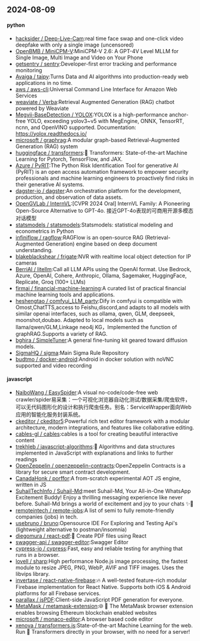 ## 2024-08-09

#### python
* [hacksider / Deep-Live-Cam](https://github.com/hacksider/Deep-Live-Cam):real time face swap and one-click video deepfake with only a single image (uncensored)
* [OpenBMB / MiniCPM-V](https://github.com/OpenBMB/MiniCPM-V):MiniCPM-V 2.6: A GPT-4V Level MLLM for Single Image, Multi Image and Video on Your Phone
* [getsentry / sentry](https://github.com/getsentry/sentry):Developer-first error tracking and performance monitoring
* [Avaiga / taipy](https://github.com/Avaiga/taipy):Turns Data and AI algorithms into production-ready web applications in no time.
* [aws / aws-cli](https://github.com/aws/aws-cli):Universal Command Line Interface for Amazon Web Services
* [weaviate / Verba](https://github.com/weaviate/Verba):Retrieval Augmented Generation (RAG) chatbot powered by Weaviate
* [Megvii-BaseDetection / YOLOX](https://github.com/Megvii-BaseDetection/YOLOX):YOLOX is a high-performance anchor-free YOLO, exceeding yolov3~v5 with MegEngine, ONNX, TensorRT, ncnn, and OpenVINO supported. Documentation: https://yolox.readthedocs.io/
* [microsoft / graphrag](https://github.com/microsoft/graphrag):A modular graph-based Retrieval-Augmented Generation (RAG) system
* [huggingface / transformers](https://github.com/huggingface/transformers):🤗 Transformers: State-of-the-art Machine Learning for Pytorch, TensorFlow, and JAX.
* [Azure / PyRIT](https://github.com/Azure/PyRIT):The Python Risk Identification Tool for generative AI (PyRIT) is an open access automation framework to empower security professionals and machine learning engineers to proactively find risks in their generative AI systems.
* [dagster-io / dagster](https://github.com/dagster-io/dagster):An orchestration platform for the development, production, and observation of data assets.
* [OpenGVLab / InternVL](https://github.com/OpenGVLab/InternVL):[CVPR 2024 Oral] InternVL Family: A Pioneering Open-Source Alternative to GPT-4o. 接近GPT-4o表现的可商用开源多模态对话模型
* [statsmodels / statsmodels](https://github.com/statsmodels/statsmodels):Statsmodels: statistical modeling and econometrics in Python
* [infiniflow / ragflow](https://github.com/infiniflow/ragflow):RAGFlow is an open-source RAG (Retrieval-Augmented Generation) engine based on deep document understanding.
* [blakeblackshear / frigate](https://github.com/blakeblackshear/frigate):NVR with realtime local object detection for IP cameras
* [BerriAI / litellm](https://github.com/BerriAI/litellm):Call all LLM APIs using the OpenAI format. Use Bedrock, Azure, OpenAI, Cohere, Anthropic, Ollama, Sagemaker, HuggingFace, Replicate, Groq (100+ LLMs)
* [firmai / financial-machine-learning](https://github.com/firmai/financial-machine-learning):A curated list of practical financial machine learning tools and applications.
* [heshengtao / comfyui_LLM_party](https://github.com/heshengtao/comfyui_LLM_party):Dify in comfyui is compatible with Omost,ChatTTS,access to Feishu,discord,and adapts to all models with similar openai interfaces, such as ollama, qwen, GLM, deepseek, moonshot,doubao. Adapted to local models such as llama/qwen/GLM,Linkage neo4j KG，Implemented the function of graphRAG.Supports a variety of RAG.
* [bghira / SimpleTuner](https://github.com/bghira/SimpleTuner):A general fine-tuning kit geared toward diffusion models.
* [SigmaHQ / sigma](https://github.com/SigmaHQ/sigma):Main Sigma Rule Repository
* [budtmo / docker-android](https://github.com/budtmo/docker-android):Android in docker solution with noVNC supported and video recording

#### javascript
* [NaiboWang / EasySpider](https://github.com/NaiboWang/EasySpider):A visual no-code/code-free web crawler/spider易采集：一个可视化浏览器自动化测试/数据采集/爬虫软件，可以无代码图形化的设计和执行爬虫任务。别名：ServiceWrapper面向Web应用的智能化服务封装系统。
* [ckeditor / ckeditor5](https://github.com/ckeditor/ckeditor5):Powerful rich text editor framework with a modular architecture, modern integrations, and features like collaborative editing.
* [cables-gl / cables](https://github.com/cables-gl/cables):cables is a tool for creating beautiful interactive content
* [trekhleb / javascript-algorithms](https://github.com/trekhleb/javascript-algorithms):📝 Algorithms and data structures implemented in JavaScript with explanations and links to further readings
* [OpenZeppelin / openzeppelin-contracts](https://github.com/OpenZeppelin/openzeppelin-contracts):OpenZeppelin Contracts is a library for secure smart contract development.
* [CanadaHonk / porffor](https://github.com/CanadaHonk/porffor):A from-scratch experimental AOT JS engine, written in JS
* [SuhailTechInfo / Suhail-Md](https://github.com/SuhailTechInfo/Suhail-Md):meet Suhail-Md, Your All-in-One WhatsApp Excitement Buddy! Enjoy a thrilling messaging experience like never before. Suhail-Md brings a world of excitement and joy to your chats ✨🤖
* [remoteintech / remote-jobs](https://github.com/remoteintech/remote-jobs):A list of semi to fully remote-friendly companies (jobs) in tech.
* [usebruno / bruno](https://github.com/usebruno/bruno):Opensource IDE For Exploring and Testing Api's (lightweight alternative to postman/insomnia)
* [diegomura / react-pdf](https://github.com/diegomura/react-pdf):📄 Create PDF files using React
* [swagger-api / swagger-editor](https://github.com/swagger-api/swagger-editor):Swagger Editor
* [cypress-io / cypress](https://github.com/cypress-io/cypress):Fast, easy and reliable testing for anything that runs in a browser.
* [lovell / sharp](https://github.com/lovell/sharp):High performance Node.js image processing, the fastest module to resize JPEG, PNG, WebP, AVIF and TIFF images. Uses the libvips library.
* [invertase / react-native-firebase](https://github.com/invertase/react-native-firebase):🔥 A well-tested feature-rich modular Firebase implementation for React Native. Supports both iOS & Android platforms for all Firebase services.
* [parallax / jsPDF](https://github.com/parallax/jsPDF):Client-side JavaScript PDF generation for everyone.
* [MetaMask / metamask-extension](https://github.com/MetaMask/metamask-extension):🌐 🔌 The MetaMask browser extension enables browsing Ethereum blockchain enabled websites
* [microsoft / monaco-editor](https://github.com/microsoft/monaco-editor):A browser based code editor
* [xenova / transformers.js](https://github.com/xenova/transformers.js):State-of-the-art Machine Learning for the web. Run 🤗 Transformers directly in your browser, with no need for a server!

